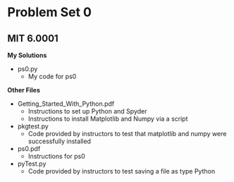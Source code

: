 # Problem Set 0
## MIT 6.0001

**My Solutions**
* ps0.py
    * My code for ps0

**Other Files**
* Getting_Started_With_Python.pdf
    * Instructions to set up Python and Spyder
    * Instructions to install Matplotlib and Numpy via a script
* pkgtest.py
    * Code provided by instructors to test that matplotlib and numpy were successfully installed
* ps0.pdf
    * Instructions for ps0
* pyTest.py
    * Code provided by instructors to test saving a file as type Python
